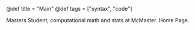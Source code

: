 @def title = "Main"
@def tags = ["syntax", "code"]

Masters Student, computational math and stats at McMaster. Home Page.